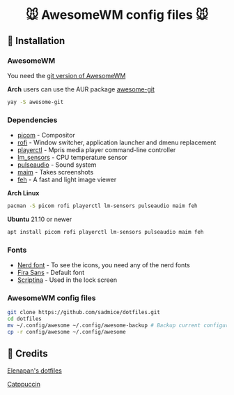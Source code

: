 <h1 align="center">
  🐭 AwesomeWM config files 🐭
</h1>

## 🔧 Installation
### AwesomeWM
You need the [git version of AwesomeWM](https://github.com/awesomeWM/awesome/)

**Arch** users can use the AUR package [awesome-git](https://aur.archlinux.org/packages/awesome-git)
```bash
yay -S awesome-git
```

### Dependencies

- [picom](https://github.com/yshui/picom) - Compositor
- [rofi](https://github.com/davatorium/rofi) - Window switcher, application launcher and dmenu replacement
- [playerctl](https://github.com/altdesktop/playerctl) - Mpris media player command-line controller
- [lm_sensors](https://github.com/lm-sensors/lm-sensors) - CPU temperature sensor
- [pulseaudio](https://www.freedesktop.org/wiki/Software/PulseAudio/) - Sound system
- [maim](https://github.com/naelstrof/maim) - Takes screenshots
- [feh](https://github.com/derf/feh) - A fast and light image viewer
   
**Arch Linux**
```bash
pacman -S picom rofi playerctl lm-sensors pulseaudio maim feh
```
**Ubuntu** 21.10 or newer
```bash
apt install picom rofi playerctl lm-sensors pulseaudio maim feh
```
### Fonts
- [Nerd font](https://www.nerdfonts.com/font-downloads) - To see the icons, you need any of the nerd fonts
- [Fira Sans](https://fonts.google.com/specimen/Fira+Sans) - Default font
- [Scriptina](https://www.dafont.com/scriptina.font) - Used in the lock screen

### AwesomeWM config files
```bash
git clone https://github.com/sadmice/dotfiles.git
cd dotfiles
mv ~/.config/awesome ~/.config/awesome-backup # Backup current configuration
cp -r config/awesome ~/.config/awesome
```

## 💝 Credits
[Elenapan's dotfiles](https://github.com/elenapan/dotfiles)

[Catppuccin](https://github.com/catppuccin/catppuccin)